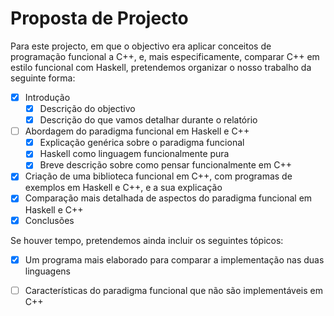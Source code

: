 # Proposta de Projecto

Para este projecto, em que o objectivo era aplicar conceitos de programação
funcional a C++, e, mais especificamente, comparar C++ em estilo funcional com
Haskell, pretendemos organizar o nosso trabalho da seguinte forma:

 - [X] Introdução
     - [X] Descrição do objectivo
     - [X] Descrição do que vamos detalhar durante o relatório
 - [ ] Abordagem do paradigma funcional em Haskell e C++
     - [X] Explicação genérica sobre o paradigma funcional
     - [X] Haskell como linguagem funcionalmente pura
     - [X] Breve descrição sobre como pensar funcionalmente em C++
 - [X] Criação de uma biblioteca funcional em C++, com programas de exemplos em
       Haskell e C++, e a sua explicação
 - [X] Comparação mais detalhada de aspectos do paradigma funcional em Haskell
       e C++
 - [X] Conclusões

Se houver tempo, pretendemos ainda incluir os seguintes tópicos:

 - [X] Um programa mais elaborado para comparar a implementação nas duas
       linguagens
 - [ ] Características do paradigma funcional que não são implementáveis em C++

 